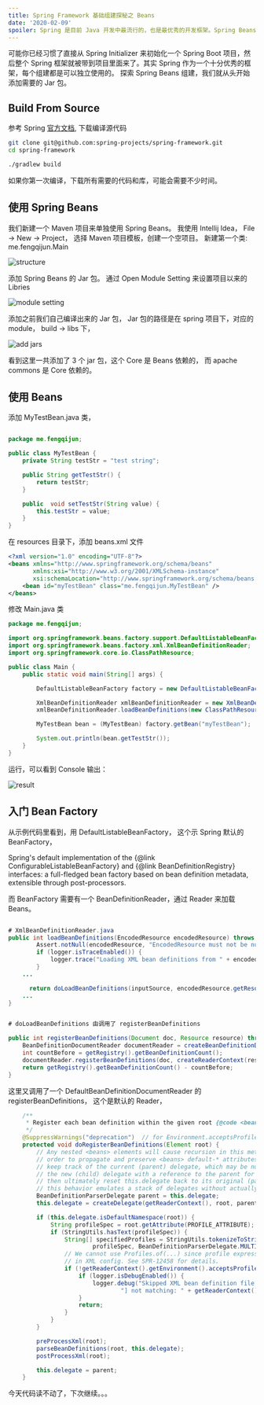 ```yaml
---
title: Spring Framework 基础组建探秘之 Beans
date: '2020-02-09'
spoiler: Spring 是目前 Java 开发中最流行的，也是最优秀的开发框架。Spring Beans 作为整个 Spring 框架中的核心组建之一，今天我们就来打开看看。
---
```


可能你已经习惯了直接从 Spring Initializer 来初始化一个 Spring Boot 项目，然后整个 Spring 框架就被带到项目里面来了。其实 Spring 作为一个十分优秀的框架，每个组建都是可以独立使用的。 探索 Spring Beans 组建，我们就从头开始添加需要的 Jar 包。

## Build From Source

参考 Spring [官方文档](https://github.com/spring-projects/spring-framework/wiki/Build-from-Source), 下载编译源代码

```bash
git clone git@github.com:spring-projects/spring-framework.git
cd spring-framework

./gradlew build

```

如果你第一次编译，下载所有需要的代码和库，可能会需要不少时间。


## 使用 Spring Beans

我们新建一个 Maven 项目来单独使用 Spring Beans。 我使用 Intellij Idea， File -> New -> Project， 选择 Maven 项目模板，创建一个空项目。 新建第一个类: me.fengqijun.Main

![structure](1.png)

添加 Spring Beans 的 Jar 包。 通过 Open Module Setting 来设置项目以来的 Libries

![module setting](2.png)

添加之前我们自己编译出来的 Jar 包， Jar 包的路径是在 spring 项目下，对应的 module， build -> libs 下，

![add jars](4.png)

看到这里一共添加了 3 个 jar 包，这个 Core 是 Beans 依赖的， 而 apache commons 是 Core 依赖的。

## 使用 Beans

添加 MyTestBean.java 类，

```java

package me.fengqijun;

public class MyTestBean {
    private String testStr = "test string";

    public String getTestStr() {
        return testStr;
    }

    public  void setTestStr(String value) {
        this.testStr = value;
    }
}

```

在 resources 目录下，添加 beans.xml 文件 

```xml
<?xml version="1.0" encoding="UTF-8"?>
<beans xmlns="http://www.springframework.org/schema/beans"
       xmlns:xsi="http://www.w3.org/2001/XMLSchema-instance"
       xsi:schemaLocation="http://www.springframework.org/schema/beans http://www.springframework.org/schema/beans/spring-beans.xsd">
    <bean id="myTestBean" class="me.fengqijun.MyTestBean" />
</beans>
```

修改 Main.java 类

```java
package me.fengqijun;

import org.springframework.beans.factory.support.DefaultListableBeanFactory;
import org.springframework.beans.factory.xml.XmlBeanDefinitionReader;
import org.springframework.core.io.ClassPathResource;

public class Main {
    public static void main(String[] args) {

        DefaultListableBeanFactory factory = new DefaultListableBeanFactory();

        XmlBeanDefinitionReader xmlBeanDefinitionReader = new XmlBeanDefinitionReader(factory);
        xmlBeanDefinitionReader.loadBeanDefinitions(new ClassPathResource("beans.xml"));

        MyTestBean bean = (MyTestBean) factory.getBean("myTestBean");

        System.out.println(bean.getTestStr());
    }
}
```

运行，可以看到 Console 输出：

![result](5.png)

## 入门 Bean Factory

从示例代码里看到，用 DefaultListableBeanFactory， 这个示 Spring 默认的 BeanFactory，

  Spring's default implementation of the {@link ConfigurableListableBeanFactory}
  and {@link BeanDefinitionRegistry} interfaces: a full-fledged bean factory
  based on bean definition metadata, extensible through post-processors.

而 BeanFactory 需要有一个 BeanDefinitionReader，通过 Reader 来加载 Beans。

```java 

# XmlBeanDefinitionReader.java
public int loadBeanDefinitions(EncodedResource encodedResource) throws BeanDefinitionStoreException {
		Assert.notNull(encodedResource, "EncodedResource must not be null");
		if (logger.isTraceEnabled()) {
			logger.trace("Loading XML bean definitions from " + encodedResource);
		}
    ...

      return doLoadBeanDefinitions(inputSource, encodedResource.getResource());
    ...
}


# doLoadBeanDefinitions 由调用了 registerBeanDefinitions

public int registerBeanDefinitions(Document doc, Resource resource) throws BeanDefinitionStoreException {
	BeanDefinitionDocumentReader documentReader = createBeanDefinitionDocumentReader();
	int countBefore = getRegistry().getBeanDefinitionCount();
	documentReader.registerBeanDefinitions(doc, createReaderContext(resource));
	return getRegistry().getBeanDefinitionCount() - countBefore;
}

```

这里又调用了一个 DefaultBeanDefinitionDocumentReader 的 registerBeanDefinitions， 这个是默认的 Reader，

```java
	/**
	 * Register each bean definition within the given root {@code <beans/>} element.
	 */
	@SuppressWarnings("deprecation")  // for Environment.acceptsProfiles(String...)
	protected void doRegisterBeanDefinitions(Element root) {
		// Any nested <beans> elements will cause recursion in this method. In
		// order to propagate and preserve <beans> default-* attributes correctly,
		// keep track of the current (parent) delegate, which may be null. Create
		// the new (child) delegate with a reference to the parent for fallback purposes,
		// then ultimately reset this.delegate back to its original (parent) reference.
		// this behavior emulates a stack of delegates without actually necessitating one.
		BeanDefinitionParserDelegate parent = this.delegate;
		this.delegate = createDelegate(getReaderContext(), root, parent);

		if (this.delegate.isDefaultNamespace(root)) {
			String profileSpec = root.getAttribute(PROFILE_ATTRIBUTE);
			if (StringUtils.hasText(profileSpec)) {
				String[] specifiedProfiles = StringUtils.tokenizeToStringArray(
						profileSpec, BeanDefinitionParserDelegate.MULTI_VALUE_ATTRIBUTE_DELIMITERS);
				// We cannot use Profiles.of(...) since profile expressions are not supported
				// in XML config. See SPR-12458 for details.
				if (!getReaderContext().getEnvironment().acceptsProfiles(specifiedProfiles)) {
					if (logger.isDebugEnabled()) {
						logger.debug("Skipped XML bean definition file due to specified profiles [" + profileSpec +
								"] not matching: " + getReaderContext().getResource());
					}
					return;
				}
			}
		}

		preProcessXml(root);
		parseBeanDefinitions(root, this.delegate);
		postProcessXml(root);

		this.delegate = parent;
	}
```

今天代码读不动了，下次继续。。。
